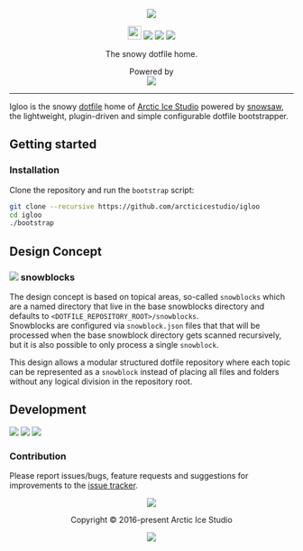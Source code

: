 <p align="center"><img src="https://cdn.rawgit.com/arcticicestudio/igloo/develop/assets/igloo-logo-banner.svg"/></p>

<p align="center"><img src="https://assets-cdn.github.com/favicon.ico" width=24 height=24/> <a href="https://github.com/arcticicestudio/igloo/releases/latest"><img src="https://img.shields.io/github/release/arcticicestudio/igloo.svg?style=flat-square"/></a> <a href="https://github.com/arcticicestudio/snowsaw/releases/tag/v0.1.1"><img src="https://img.shields.io/badge/snowsaw-v0.1.1-88C0D0.svg?style=flat-square"/></a> <a href="https://www.archlinux.org"><img src="https://img.shields.io/badge/OS-Arch_Linux-1793D1.svg?style=flat-square"/></a></p>

<p align="center">The snowy dotfile home.</p>

<p align="center">Powered by<br><a href="https://github.com/arcticicestudio/snowsaw"><img src="https://cdn.rawgit.com/arcticicestudio/snowsaw/develop/assets/snowsaw-logo-banner.svg"/></a></p>

---

Igloo is the snowy [dotfile](http://dotfiles.github.io) home of [Arctic Ice Studio](https://github.com/arcticicestudio) powered by [snowsaw][snowsaw], the lightweight, plugin-driven and simple configurable dotfile bootstrapper.

## Getting started
### Installation
Clone the repository and run the `bootstrap` script:
```sh
git clone --recursive https://github.com/arcticicestudio/igloo
cd igloo
./bootstrap
```

## Design Concept
### <img src="https://cdn.rawgit.com/arcticicestudio/snowsaw/develop/assets/icon-snowblocks.svg"/> snowblocks
The design concept is based on topical areas, so-called `snowblocks` which are a named directory that live in the base snowblocks directory and defaults to `<DOTFILE_REPOSITORY_ROOT>/snowblocks`.  
Snowblocks are configured via `snowblock.json` files that that will be processed when the base snowblock directory gets scanned recursively, but it is also possible to only process a single `snowblock`.

This design allows a modular structured dotfile repository where each topic can be represented as a `snowblock` instead of placing all files and folders without any logical division in the repository root.

## Development
[![](https://img.shields.io/badge/Changelog-0.2.0-blue.svg)](https://github.com/arcticicestudio/nord-vim/blob/v0.2.0/CHANGELOG.md) [![](https://img.shields.io/badge/Workflow-gitflow--branching--model-blue.svg)](http://nvie.com/posts/a-successful-git-branching-model) [![](https://img.shields.io/badge/Versioning-ArcVer_0.8.0-blue.svg)](https://github.com/arcticicestudio/arcver)

### Contribution
Please report issues/bugs, feature requests and suggestions for improvements to the [issue tracker](https://github.com/arcticicestudio/nord-vim/issues).

<p align="center"><img src="https://cdn.rawgit.com/arcticicestudio/nord/develop/src/assets/banner-footer-mountains.svg" /></p>

<p align="center">Copyright &copy; 2016-present Arctic Ice Studio</p>

<p align="center"><a href="https://github.com/arcticicestudio/igloo/blob/develop/LICENSE.md"><img src="https://img.shields.io/badge/License-MIT-5E81AC.svg"/></a></p>

[snowsaw]: https://github.com/arcticicestudio/snowsaw
